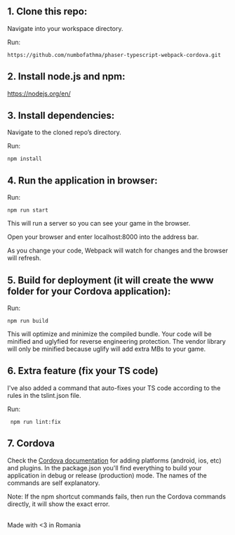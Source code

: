 ## 1. Clone this repo:

Navigate into your workspace directory.

Run:

```https://github.com/numbofathma/phaser-typescript-webpack-cordova.git```

## 2. Install node.js and npm:

https://nodejs.org/en/


## 3. Install dependencies:

Navigate to the cloned repo’s directory.

Run:

```npm install``` 

## 4. Run the application in browser:

Run:

```npm run start```

This will run a server so you can see your game in the browser.

Open your browser and enter localhost:8000 into the address bar.

As you change your code, Webpack will watch for changes and the browser will refresh.


## 5. Build for deployment (it will create the www folder for your Cordova application):

Run:

```npm run build```

This will optimize and minimize the compiled bundle. Your code will be minified and uglyfied for reverse engineering protection.
The vendor library will only be minified because uglify will add extra MBs to your game.


## 6. Extra feature (fix your TS code)
I've also added a command that auto-fixes your TS code according to the rules in the tslint.json file.

Run:

``` npm run lint:fix```

## 7. Cordova
Check the <a href='https://cordova.apache.org/docs/en/latest/'>Cordova documentation</a> for adding platforms (android, ios, etc) and plugins.
In the package.json you'll find everything to build your application in debug or release (production) mode. The names of the commands are self explanatory.

Note: If the npm shortcut commands fails, then run the Cordova commands directly, it will show the exact error.

<br />
Made with <3 in Romania 
